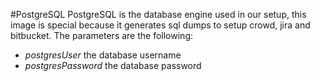 #PostgreSQL
PostgreSQL is the database engine used in our setup, this image is special because it generates sql dumps to setup crowd, jira and bitbucket.
The parameters are the following:
* *postgresUser* the database username
* *postgresPassword* the database password